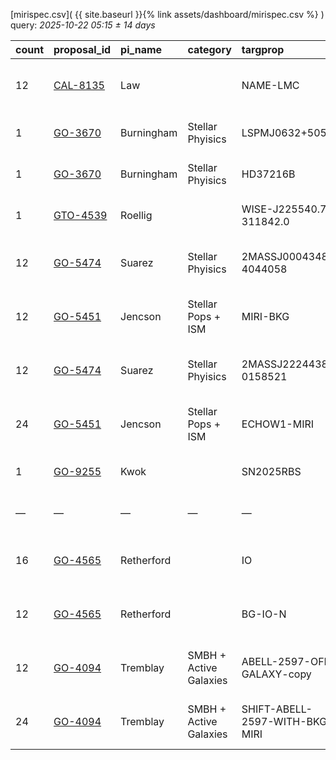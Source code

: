 
[mirispec.csv]( {{ site.baseurl }}{% link assets/dashboard/mirispec.csv %} ) query: *2025-10-22 05:15 ± 14 days*

| count   | proposal_id                                                              | pi_name    | category               | targprop                       | coords                                                                                               | exp_type   | bandpass                            | observed         | release              |
|:--------|:-------------------------------------------------------------------------|:-----------|:-----------------------|:-------------------------------|:-----------------------------------------------------------------------------------------------------|:-----------|:------------------------------------|:-----------------|:---------------------|
| 12      | [CAL-8135](https://www.stsci.edu/jwst-program-info/visits/?program=8135) | Law        |                        | NAME-LMC                       | [j052336m6945](https://www.legacysurvey.org/viewer?ra=80.89418&dec=-69.75611&layer=ls-dr10&zoom=13)  | MIR_MRS    | 1L 1M 1S 2L 2M 2S 3L 3M 3S 4L 4M 4S | 2025-10-07 19:02 | 2025-10-08 12:29     |
| 1       | [GO-3670](https://www.stsci.edu/jwst-program-info/visits/?program=3670)  | Burningham | Stellar Phyisics       | LSPMJ0632+5053B                | [j063248p5054](https://www.legacysurvey.org/viewer?ra=98.20265&dec=50.89204&layer=ls-dr10&zoom=13)   | MIR_LRS    | P750L                               | 2024-10-09 16:54 | 2025-10-09 20:18     |
| 1       | [GO-3670](https://www.stsci.edu/jwst-program-info/visits/?program=3670)  | Burningham | Stellar Phyisics       | HD37216B                       | [j053948p5254](https://www.legacysurvey.org/viewer?ra=84.95624&dec=52.89890&layer=ls-dr10&zoom=13)   | MIR_LRS    | P750L                               | 2024-10-09 18:01 | 2025-10-09 23:17     |
| 1       | [GTO-4539](https://www.stsci.edu/jwst-program-info/visits/?program=4539) | Roellig    |                        | WISE-J225540.75-311842.0       | [j225540m3119](https://www.legacysurvey.org/viewer?ra=343.92133&dec=-31.31240&layer=ls-dr10&zoom=13) | MIR_LRS    | P750L                               | 2024-10-10 06:25 | 2025-10-10 10:44     |
| 12      | [GO-5474](https://www.stsci.edu/jwst-program-info/visits/?program=5474)  | Suarez     | Stellar Phyisics       | 2MASSJ00043484-4044058         | [j000436m4045](https://www.legacysurvey.org/viewer?ra=1.15136&dec=-40.74544&layer=ls-dr10&zoom=13)   | MIR_MRS    | 1L 1M 1S 2L 2M 2S 3L 3M 3S 4L 4M 4S | 2024-10-15 03:45 | 2025-10-15 19:03     |
| 12      | [GO-5451](https://www.stsci.edu/jwst-program-info/visits/?program=5451)  | Jencson    | Stellar Pops + ISM     | MIRI-BKG                       | [j231624p5458](https://www.legacysurvey.org/viewer?ra=349.10525&dec=54.96239&layer=ls-dr10&zoom=13)  | MIR_MRS    | 1L 1M 1S 2L 2M 2S 3L 3M 3S 4L 4M 4S | 2024-10-16 07:10 | 2025-10-16 17:03     |
| 12      | [GO-5474](https://www.stsci.edu/jwst-program-info/visits/?program=5474)  | Suarez     | Stellar Phyisics       | 2MASSJ22244381-0158521         | [j222444m0159](https://www.legacysurvey.org/viewer?ra=336.18597&dec=-1.98748&layer=ls-dr10&zoom=13)  | MIR_MRS    | 1L 1M 1S 2L 2M 2S 3L 3M 3S 4L 4M 4S | 2024-10-16 09:17 | 2025-10-16 17:28     |
| 24      | [GO-5451](https://www.stsci.edu/jwst-program-info/visits/?program=5451)  | Jencson    | Stellar Pops + ISM     | ECHOW1-MIRI                    | [j231604p5821](https://www.legacysurvey.org/viewer?ra=349.01232&dec=58.34842&layer=ls-dr10&zoom=13)  | MIR_MRS    | 1L 1M 1S 2L 2M 2S 3L 3M 3S 4L 4M 4S | 2024-10-16 05:37 | 2025-10-17 16:10     |
| 1       | [GO-9255](https://www.stsci.edu/jwst-program-info/visits/?program=9255)  | Kwok       |                        | SN2025RBS                      | [j223704p3425](https://www.legacysurvey.org/viewer?ra=339.26519&dec=34.41888&layer=ls-dr10&zoom=13)  | MIR_LRS    | P750L                               | 2025-10-20 13:41 | 2025-10-20 22:57     |
| —       | —                                                                        | —          | —                      | —                              | —                                                                                                    | —          | —                                   | **Query**        | **2025-10-22 05:15** |
| 16      | [GO-4565](https://www.stsci.edu/jwst-program-info/visits/?program=4565)  | Retherford |                        | IO                             | [j051948p2223](https://www.legacysurvey.org/viewer?ra=79.94777&dec=22.37803&layer=ls-dr10&zoom=13)   | MIR_MRS    | 1M 1S 2M 2S 3M 3S 4M 4S             | 2024-10-22 15:46 | 2025-10-22 23:19     |
| 12      | [GO-4565](https://www.stsci.edu/jwst-program-info/visits/?program=4565)  | Retherford |                        | BG-IO-N                        | [j051944p2224](https://www.legacysurvey.org/viewer?ra=79.94108&dec=22.40273&layer=ls-dr10&zoom=13)   | MIR_MRS    | 1L 1M 1S 2L 2M 2S 3L 3M 3S 4L 4M 4S | 2024-10-22 17:15 | 2025-10-22 23:40     |
| 12      | [GO-4094](https://www.stsci.edu/jwst-program-info/visits/?program=4094)  | Tremblay   | SMBH + Active Galaxies | ABELL-2597-OFF-GALAXY-copy     | [j232520m1206](https://www.legacysurvey.org/viewer?ra=351.33150&dec=-12.10397&layer=ls-dr10&zoom=13) | MIR_MRS    | 1L 1M 1S 2L 2M 2S 3L 3M 3S 4L 4M 4S | 2024-10-31 10:44 | 2025-10-31 15:57     |
| 24      | [GO-4094](https://www.stsci.edu/jwst-program-info/visits/?program=4094)  | Tremblay   | SMBH + Active Galaxies | SHIFT-ABELL-2597-WITH-BKG-MIRI | [j232520m1207](https://www.legacysurvey.org/viewer?ra=351.33217&dec=-12.12417&layer=ls-dr10&zoom=13) | MIR_MRS    | 1L 1M 1S 2L 2M 2S 3L 3M 3S 4L 4M 4S | 2024-10-31 11:53 | 2025-10-31 16:52     |